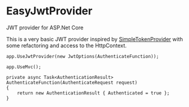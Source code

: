 # EasyJwtProvider
JWT provider for ASP.Net Core

This is a very basic JWT provider  inspired by [SimpleTokenProvider](https://github.com/nbarbettini/SimpleTokenProvider) with some refactoring and access to the HttpContext.

```
app.UseJwtProvider(new JwtOptions(AuthenticateFunction));

app.UseMvc();

private async Task<AuthenticationResult> AuthenticateFunction(AuthenticateRequest request)
{
    return new AuthenticationResult { Authenticated = true };
}

```
